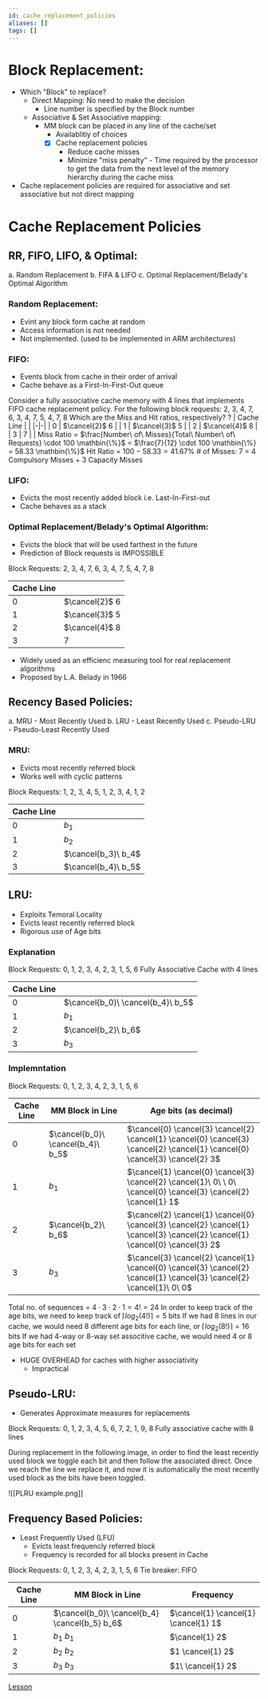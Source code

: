 ```yaml
---
id: cache_replacement_policies
aliases: []
tags: []
---
```


# Block Replacement:
- Which "Block" to replace?
    - Direct Mapping: No need to make the decision
        - Line number is specified by the Block number
    - Associative & Set Associative mapping:
        - MM block can be placed in any line of the cache/set
            - Availablitiy of choices
            - [x] Cache replacement policies
                - Reduce cache misses
                - Minimize "miss penalty" - Time required by the processor to get the data from the next level of the memory hierarchy during the cache miss
- Cache replacement policies are required for associative and set associative but not direct mapping

# Cache Replacement Policies

## RR, FIFO, LIFO, & Optimal:
a. Random Replacement
b. FIFA & LIFO
c. Optimal Replacement/Belady's Optimal Algorithm

### Random Replacement:
- Evint any block form cache at random
- Access information is not needed
- Not implemented. (used to be implemented in ARM architectures)

### FIFO:
- Events block from cache in their order of arrival
- Cache behave as a First-In-First-Out queue

Consider a fully associative cache memory with 4 lines that implements FIFO cache replacement policy. For the following block requests:
2, 3, 4, 7, 6, 3, 4, 7, 5, 4, 7, 8
Which are the Miss and Hit ratios, respectively?
?
| Cache Line | |
|-|-|
| 0 | $\cancel{2}$ 6 |
| 1 | $\cancel{3}$ 5 |
| 2 | $\cancel{4}$ 8 |
| 3 | 7 | |
Miss Ratio = $\frac{Number\ of\ Misses}{Total\ Number\ of\ Requests} \cdot 100 \mathbin{\%}$
= $\frac{7}{12} \cdot 100 \mathbin{\%} = 58.33 \mathbin{\%}$
Hit Ratio = $100 - 58.33 = 41.67 \mathbin{\%}$
\# of Misses: 7 = 4 Compulsory Misses + 3 Capacity Misses

### LIFO:
- Evicts the most recently added block i.e. Last-In-First-out
- Cache behaves as a stack

### Optimal Replacement/Belady's Optimal Algorithm:
- Evicts the block that will be used farthest in the future
- Prediction of Block requests is IMPOSSIBLE

Block Requests: 2, 3, 4, 7, 6, 3, 4, 7, 5, 4, 7, 8

| Cache Line |                |
|-|-|
| 0 | $\cancel{2}$ 6 |
| 1 | $\cancel{3}$ 5 |
| 2 | $\cancel{4}$ 8 |
| 3 | 7 |

- Widely used as an efficienc measuring tool for real replacement algorithms
- Proposed by L.A. Belady in 1966

## Recency Based Policies:

a. MRU - Most Recently Used
b. LRU - Least Recently Used
c. Pseudo-LRU - Pseudo-Least Recently Used

### MRU:
- Evicts most recently referred block
- Works well with cyclic patterns

Block Requests: 1, 2, 3, 4, 5, 1, 2, 3, 4, 1, 2

| Cache Line | |
|-|-|
| 0 | $b_1$ |
| 1 | $b_2$ |
| 2 | $\cancel{b_3}\ b_4$ |
| 3 | $\cancel{b_4}\ b_5$ |

## LRU:
- Exploits Temoral Locality
- Evicts least recently referred block
- Rigorous use of Age bits

### Explanation
Block Requests: 0, 1, 2, 3, 4, 2, 3, 1, 5, 6
Fully Associative Cache with 4 lines

| Cache Line | |
|-|-|
| 0 | $\cancel{b_0}\ \cancel{b_4}\ b_5$ |
| 1 | $b_1$ |
| 2 | $\cancel{b_2}\ b_6$ |
| 3 | $b_3$ |

### Implemntation
Block Requests: 0, 1, 2, 3, 4, 2, 3, 1, 5, 6

| Cache Line | MM Block in Line | Age bits (as decimal) |
|-|-|-|
| 0 | $\cancel{b_0}\ \cancel{b_4}\ b_5$ | $\cancel{0} \cancel{3} \cancel{2} \cancel{1} \cancel{0} \cancel{3} \cancel{2} \cancel{1} \cancel{0} \cancel{3} \cancel{2} 3$ |
| 1 | $b_1$ | $\cancel{1} \cancel{0} \cancel{3} \cancel{2} \cancel{1}\ 0\ \ 0\ \cancel{0} \cancel{3} \cancel{2} \cancel{1} 1$ |
| 2 | $\cancel{b_2}\ b_6$ | $\cancel{2} \cancel{1} \cancel{0} \cancel{3} \cancel{2} \cancel{1} \cancel{3} \cancel{2} \cancel{1} \cancel{0} \cancel{3} 2$ |
| 3 | $b_3$ | $\cancel{3} \cancel{2} \cancel{1} \cancel{0} \cancel{3} \cancel{2} \cancel{1} \cancel{3} \cancel{2} \cancel{1}\ 0\ 0$ |

Total no. of sequences = $4 \cdot 3 \cdot 2 \cdot 1 = 4! = 24$
In order to keep track of the age bits, we need to keep track of $\lceil{log_2(4!)}\rceil = 5$ bits
If we had 8 lines in our cache, we would need 8 different age bits for each line, or $\lceil{log_2(8!)}\rceil = 16$ bits
If we had 4-way or 8-way set associtive cache, we would need 4 or 8 age bits for each set
- HUGE OVERHEAD for caches with higher associativity
    - Impractical

## Pseudo-LRU:
- Generates Approximate measures for replacements

Block Requests: 0, 1, 2, 3, 4, 5, 6, 7, 2, 1, 9, 8
Fully associative cache with 8 lines

During replacement in the following image, in order to find the least recently used block we toggle each bit and then follow the associated direct.
Once we reach the line we replace it, and now it is automatically the most recently used block as the bits have been toggled.

![[PLRU example.png]]

## Frequency Based Policies:
- Least Frequently Used (LFU)
    - Evicts least frequencly referred block
    - Frequency is recorded for all blocks present in Cache

Block Requests: 0, 1, 2, 3, 4, 2, 3, 1, 5, 6
Tie breaker: FIFO

| Cache Line | MM Block in Line | Frequency |
|-|-|-|
| 0 | $\cancel{b_0}\ \cancel{b_4} \cancel{b_5} b_6$ | $\cancel{1} \cancel{1} \cancel{1} 1$ |
| 1 | $b_1\ b_1$ | $\cancel{1} 2$ |
| 2 | $b_2\ b_2$ | $1 \cancel{1} 2$ |
| 3 | $b_3\ b_3$ | $1\ \cancel{1} 2$ |

[Lesson](https://www.youtube.com/watch?v=_Hh-NcdbHCY&list=PLBlnK6fEyqRjdT1xkkBZSXKwFKqQoYhwy&index=24)
